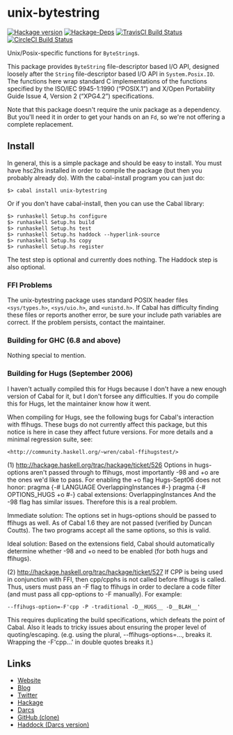 unix-bytestring
===============
[![Hackage version](https://img.shields.io/hackage/v/unix-bytestring.svg?style=flat)](https://hackage.haskell.org/package/unix-bytestring) 
[![Hackage-Deps](https://img.shields.io/hackage-deps/v/unix-bytestring.svg?style=flat)](http://packdeps.haskellers.com/specific?package=unix-bytestring)
[![TravisCI Build Status](https://img.shields.io/travis/wrengr/unix-bytestring.svg?style=flat)](https://travis-ci.org/wrengr/unix-bytestring) 
[![CircleCI Build Status](https://circleci.com/gh/wrengr/unix-bytestring.svg?style=shield&circle-token=b57517657c556be6fd8fca92b843f9e4cffaf8d1)](https://circleci.com/gh/wrengr/unix-bytestring)

Unix/Posix-specific functions for `ByteString`s.

This package provides `ByteString` file-descriptor based I/O API,
designed loosely after the `String` file-descriptor based I/O API
in `System.Posix.IO`. The functions here wrap standard C implementations
of the functions specified by the ISO/IEC 9945-1:1990 (“POSIX.1”)
and X/Open Portability Guide Issue 4, Version 2 (“XPG4.2”)
specifications.

Note that this package doesn't require the unix package as a
dependency. But you'll need it in order to get your hands on an
`Fd`, so we're not offering a complete replacement.


## Install

In general, this is a simple package and should be easy to install.
You must have hsc2hs installed in order to compile the package (but
then you probably already do). With the cabal-install program you
can just do:

    $> cabal install unix-bytestring

Or if you don't have cabal-install, then you can use the Cabal library:

    $> runhaskell Setup.hs configure
    $> runhaskell Setup.hs build
    $> runhaskell Setup.hs test
    $> runhaskell Setup.hs haddock --hyperlink-source
    $> runhaskell Setup.hs copy
    $> runhaskell Setup.hs register

The test step is optional and currently does nothing. The Haddock
step is also optional.


### FFI Problems

The unix-bytestring package uses standard POSIX header files
`<sys/types.h>`, `<sys/uio.h>`, and `<unistd.h>`. If Cabal has
difficulty finding these files or reports another error, be sure
your include path variables are correct. If the problem persists,
contact the maintainer.


### Building for GHC (6.8 and above)

Nothing special to mention. 


### Building for Hugs (September 2006)

I haven't actually compiled this for Hugs because I don't have a
new enough version of Cabal for it, but I don't forsee any difficulties.
If you do compile this for Hugs, let the maintainer know how it
went.

When compiling for Hugs, see the following bugs for Cabal's interaction
with ffihugs. These bugs do not currently affect this package, but
this notice is here in case they affect future versions. For more
details and a minimal regression suite, see:

    <http://community.haskell.org/~wren/cabal-ffihugstest/>


(1) <http://hackage.haskell.org/trac/hackage/ticket/526>
Options in hugs-options aren't passed through to ffihugs, most
importantly -98 and +o are the ones we'd like to pass. For enabling
the +o flag Hugs-Sept06 does not honor:
    pragma    {-# LANGUAGE OverlappingInstances #-}
    pragma    {-# OPTIONS_HUGS +o #-}
    cabal     extensions: OverlappingInstances
And the -98 flag has similar issues. Therefore this is a real
problem.

Immediate solution: The options set in hugs-options should be passed
to ffihugs as well. As of Cabal 1.6 they are not passed (verified
by Duncan Coutts). The two programs accept all the same options,
so this is valid.

Ideal solution: Based on the extensions field, Cabal should
automatically determine whether -98 and +o need to be enabled (for
both hugs and ffihugs).


(2) <http://hackage.haskell.org/trac/hackage/ticket/527>
If CPP is being used in conjunction with FFI, then cpp/cpphs is not
called before ffihugs is called. Thus, users must pass an -F flag
to ffihugs in order to declare a code filter (and must pass all
cpp-options to -F manually). For example:

    --ffihugs-option=-F'cpp -P -traditional -D__HUGS__ -D__BLAH__'

This requires duplicating the build specifications, which defeats
the point of Cabal. Also it leads to tricky issues about ensuring
the proper level of quoting/escaping. (e.g. using the plural,
--ffihugs-options=..., breaks it. Wrapping the -F'cpp...' in double
quotes breaks it.)


## Links

* [Website](http://cl.indiana.edu/~wren/)
* [Blog](http://winterkoninkje.dreamwidth.org/)
* [Twitter](https://twitter.com/wrengr)
* [Hackage](http://hackage.haskell.org/package/unix-bytestring)
* [Darcs](http://code.haskell.org/~wren/unix-bytestring)
* [GitHub (clone)](https://github.com/wrengr/unix-bytestring)
* [Haddock (Darcs version)
    ](http://code.haskell.org/~wren/unix-bytestring/dist/doc/html/unix-bytestring)
